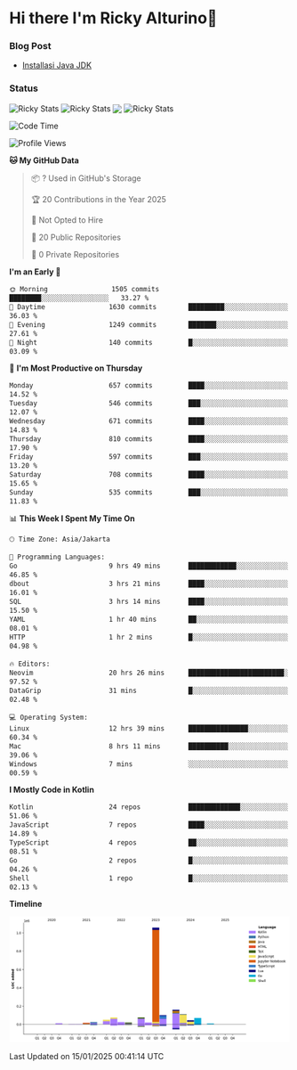# Hi there I'm Ricky Alturino👋

### Blog Post

<!-- BLOG-POST-LIST:START -->

- [Installasi Java JDK](https://onirutla.medium.com/installasi-java-jdk-ec701beeb5cb?source=rss-d9d81c918cc9------2)
<!-- BLOG-POST-LIST:END -->

### Status

<img align="center" alt="Ricky Stats" src="https://github-readme-stats.vercel.app/api?username=Alturino&theme=dark&show_icons=true&hide_border=false" />
<img align="center" alt="Ricky Stats" src="https://github-readme-stats.vercel.app/api/top-langs/?username=Alturino&theme=dark&show_icons=true&layout=compact"/>
<img align="center" width="640px" src="https://github-readme-stats.vercel.app/api/wakatime?username=Alturino&layout=compact&hide_border=true&theme=dark">
<img align="center" alt="Ricky Stats" src="https://leetcard.jacoblin.cool/onirutla?border=0&radius=20&ext=activity"/>

<!--START_SECTION:waka-->
![Code Time](http://img.shields.io/badge/Code%20Time-884%20hrs%209%20mins-blue)

![Profile Views](http://img.shields.io/badge/Profile%20Views-0-blue)

**🐱 My GitHub Data** 

> 📦 ? Used in GitHub's Storage 
 > 
> 🏆 20 Contributions in the Year 2025
 > 
> 🚫 Not Opted to Hire
 > 
> 📜 20 Public Repositories 
 > 
> 🔑 0 Private Repositories 
 > 
**I'm an Early 🐤** 

```text
🌞 Morning                1505 commits        ████████░░░░░░░░░░░░░░░░░   33.27 % 
🌆 Daytime                1630 commits        █████████░░░░░░░░░░░░░░░░   36.03 % 
🌃 Evening                1249 commits        ███████░░░░░░░░░░░░░░░░░░   27.61 % 
🌙 Night                  140 commits         █░░░░░░░░░░░░░░░░░░░░░░░░   03.09 % 
```
📅 **I'm Most Productive on Thursday** 

```text
Monday                   657 commits         ████░░░░░░░░░░░░░░░░░░░░░   14.52 % 
Tuesday                  546 commits         ███░░░░░░░░░░░░░░░░░░░░░░   12.07 % 
Wednesday                671 commits         ████░░░░░░░░░░░░░░░░░░░░░   14.83 % 
Thursday                 810 commits         ████░░░░░░░░░░░░░░░░░░░░░   17.90 % 
Friday                   597 commits         ███░░░░░░░░░░░░░░░░░░░░░░   13.20 % 
Saturday                 708 commits         ████░░░░░░░░░░░░░░░░░░░░░   15.65 % 
Sunday                   535 commits         ███░░░░░░░░░░░░░░░░░░░░░░   11.83 % 
```


📊 **This Week I Spent My Time On** 

```text
🕑︎ Time Zone: Asia/Jakarta

💬 Programming Languages: 
Go                       9 hrs 49 mins       ████████████░░░░░░░░░░░░░   46.85 % 
dbout                    3 hrs 21 mins       ████░░░░░░░░░░░░░░░░░░░░░   16.01 % 
SQL                      3 hrs 14 mins       ████░░░░░░░░░░░░░░░░░░░░░   15.50 % 
YAML                     1 hr 40 mins        ██░░░░░░░░░░░░░░░░░░░░░░░   08.01 % 
HTTP                     1 hr 2 mins         █░░░░░░░░░░░░░░░░░░░░░░░░   04.98 % 

🔥 Editors: 
Neovim                   20 hrs 26 mins      ████████████████████████░   97.52 % 
DataGrip                 31 mins             █░░░░░░░░░░░░░░░░░░░░░░░░   02.48 % 

💻 Operating System: 
Linux                    12 hrs 39 mins      ███████████████░░░░░░░░░░   60.34 % 
Mac                      8 hrs 11 mins       ██████████░░░░░░░░░░░░░░░   39.06 % 
Windows                  7 mins              ░░░░░░░░░░░░░░░░░░░░░░░░░   00.59 % 
```

**I Mostly Code in Kotlin** 

```text
Kotlin                   24 repos            █████████████░░░░░░░░░░░░   51.06 % 
JavaScript               7 repos             ████░░░░░░░░░░░░░░░░░░░░░   14.89 % 
TypeScript               4 repos             ██░░░░░░░░░░░░░░░░░░░░░░░   08.51 % 
Go                       2 repos             █░░░░░░░░░░░░░░░░░░░░░░░░   04.26 % 
Shell                    1 repo              █░░░░░░░░░░░░░░░░░░░░░░░░   02.13 % 
```



**Timeline**

![Lines of Code chart](https://raw.githubusercontent.com/Alturino/Alturino/main/assets/bar_graph.png)


 Last Updated on 15/01/2025 00:41:14 UTC
<!--END_SECTION:waka-->
